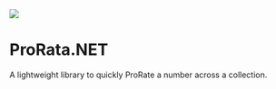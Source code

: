 <img src="https://ci.appveyor.com/api/projects/status/6ykjs2ttkx8s80yf?svg=true" />

# ProRata.NET

A lightweight library to quickly ProRate a number across a collection.
